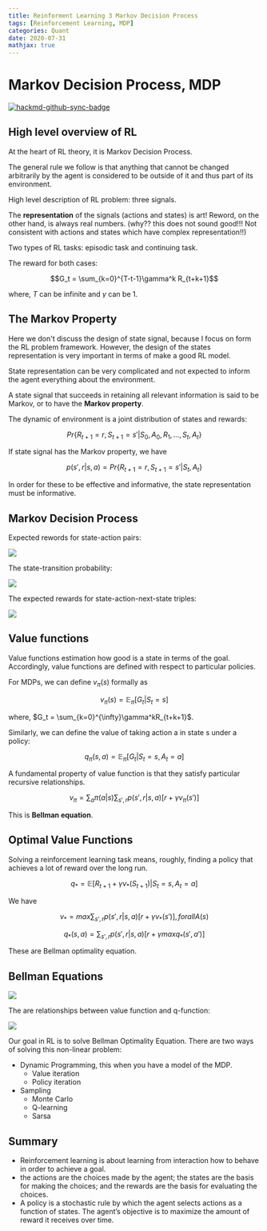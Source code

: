 ```yaml
---
title: Reinforment Learning 3 Markov Decision Process 
tags: [Reinforcement Learning, MDP]
categories: Quant 
date: 2020-07-31
mathjax: true
---
```


# Markov Decision Process, MDP

[![hackmd-github-sync-badge](https://hackmd.io/BGkR2gTjTLy6oHBfkQ2EAQ/badge)](https://hackmd.io/BGkR2gTjTLy6oHBfkQ2EAQ)


## High level overview of RL

At the heart of RL theory, it is Markov Decision Process.

The general rule we follow is that anything that cannot be changed arbitrarily by the agent is considered to be outside of it and thus part of its environment.

High level description of RL problem: three signals.

The **representation** of the signals (actions and states) is art! Reword, on the other hand, is always real numbers. (why?? this does not sound good!!! Not consistent with actions and states which have complex representation!!)

Two types of RL tasks: episodic task and continuing task.

The reward for both cases: 

$$G_t = \sum_{k=0}^{T-t-1}\gamma^k R_{t+k+1}$$

where, $T$ can be infinite and $\gamma$ can be 1.

## The Markov Property

Here we don't discuss the design of state signal, because I focus on form the RL problem framework. However, the design of the states representation is very important in terms of make a good RL model.

State representation can be very complicated and not expected to inform the agent everything about the environment. 

A state signal that succeeds in retaining all relevant information is said to be Markov, or to have the **Markov property**.

The dynamic of environment is a joint distribution of states and rewards:

$$Pr\{R_{t+1}=r, S_{t+1}=s'|S_0,A_0,R_1,...,S_t, A_t\}$$

If state signal has the Markov property, we have

$$p(s',r|s,a) = Pr\{R_{t+1}=r, S_{t+1}=s'|S_t, A_t\}$$

In order for these to be effective and informative, the state representation must be informative.

## Markov Decision Process

Expected rewords for state-action pairs:

![](https://i.imgur.com/64vtOf2.png)

The state-transition probability:

![](https://i.imgur.com/eqZhGEy.png)

The expected rewards for state-action-next-state triples:

![](https://i.imgur.com/7xgrcZX.png)


## Value functions

Value functions estimation how good is a state in terms of the goal. Accordingly, value functions are defined with respect to particular policies.

For MDPs, we can define $v_{\pi}(s)$ formally as

$$v_{\pi}(s)=\mathbb{E}_{\pi}[G_t|S_t=s]$$

where, $G_t = \sum_{k=0}^{\infty}\gamma^kR_{t+k+1}$.

Similarly, we can define the value of taking action a in state s under a policy:

$$q_{\pi}(s, a) = \mathbb{E}_{\pi}[G_t | S_t=s, A_t=a]$$

A fundamental property of value function is that they satisfy particular recursive relationships.

$$v_{\pi} = \sum_{a}\pi(a|s)\sum_{s',r}p(s',r|s,a)[r+\gamma v_{\pi}(s')]$$

This is **Bellman equation**.

## Optimal Value Functions

Solving a reinforcement learning task means, roughly, finding a policy that achieves a lot of reward over the long run. 

$$q_{*}=\mathbb{E}[R_{t+1}+\gamma v_{*}(S_{t+1})|S_t=s,A_t=a]$$

We have

$$v_{*}=max\sum_{s',r}p(s',r|s,a)[r+\gamma v_{*}(s')], for all A(s)$$

$$q_{*}(s,a) = \sum_{s',r}p(s',r|s,a)[r + \gamma max q_{*}(s',a')]$$

These are Bellman optimality equation.

## Bellman Equations

![](https://i.imgur.com/Ln7PnVy.png)

The are relationships between value function and q-function:

![](https://i.imgur.com/YEGGt2x.png)

Our goal in RL is to solve Bellman Optimality Equation. There are two ways of solving this non-linear problem:

- Dynamic Programming, this when you have a model of the MDP.
  * Value iteration
  * Policy iteration
- Sampling 
  * Monte Carlo
  * Q-learning
  * Sarsa

## Summary

- Reinforcement learning is about learning from interaction how to behave in order to achieve a goal.
- the actions are the choices made by the agent; the states are the basis for making the choices; and the rewards are the basis for evaluating the choices.
- A policy is a stochastic rule by which the agent selects actions as a function of states. The agent’s objective is to maximize the amount of reward it receives over time.